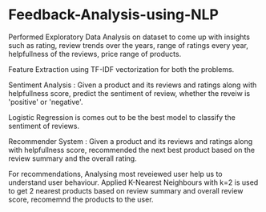 # Feedback-Analysis-using-NLP
Performed Exploratory Data Analysis on dataset to come up with insights such as rating, review trends over the years, range of ratings every year, helpfullness of the reviews, price range of products.

Feature Extraction using TF-IDF vectorization for both the problems.

Sentiment Analysis : Given a product and its reviews and ratings along with helpfullness score, predict the sentiment of review, whether the reveiw is 'positive' or 'negative'.

Logistic Regression is comes out to be the best model to classify the sentiment of reviews.

Recommender System : Given a product and its reviews and ratings along with helpfullness score, recommended the next best product based on the review summary and the overall rating.

For recommendations, Analysing most reveiewed user help us to understand user behaviour. Applied K-Nearest Neighbours with k=2 is used to get 2 nearest products based on review summary and overall review score, recomemnd the products to the user.
